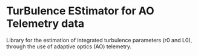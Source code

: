 # TurBulence EStimator for AO Telemetry data

Library for the estimation of integrated turbulence parameters (r0 and L0), through the use of adaptive optics (AO) telemetry.
